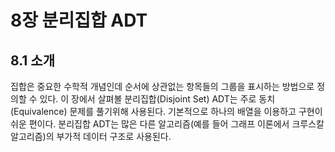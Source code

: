 # 8장 분리집합 ADT

## 8.1 소개
집합은 중요한 수학적 개념인데 순서에 상관없는 항목들의 그룹을 표시하는 방법으로 정의할 수 있다. 이 장에서 살펴볼 분리집합(Disjoint Set) ADT는 주로 동치(Equivalence) 문제를 풀기위해 사용된다. 기본적으로 하나의 배열을 이용하고 구현이 쉬운 편이다. 분리집합 ADT는 많은 다른 알고리즘(예를 들어 그래프 이론에서 크루스칼 알고리즘)의 부가적 데이터 구조로 사용된다.
